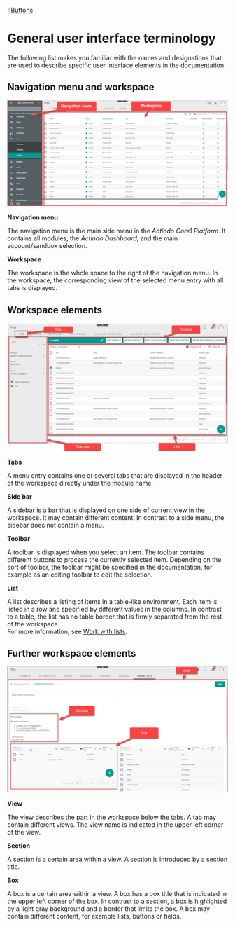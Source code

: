 [!!Buttons](../UserInterface/04_Buttons.md)

# General user interface terminology

The following list makes you familiar with the names and designations that are used to describe specific user interface elements in the documentation.



## Navigation menu and workspace

![Navigation menu and workspace](../../Assets/Screenshots/Core1Platform/UsingDocumentation/NavigationWorkspace.png "[Navigation menu and workspace]")

**Navigation menu**

The navigation menu is the main side menu in the *Actindo Core1 Platform*. It contains all modules, the *Actindo Dashboard*, and the main account/sandbox selection.


**Workspace**

The workspace is the whole space to the right of the navigation menu. In the workspace, the corresponding view of the selected menu entry with all tabs is displayed. 



## Workspace elements

![Workspace elements](../../Assets/Screenshots/Core1Platform/UsingDocumentation/WorkspaceElements.png "[Workspace elements]")

**Tabs**   

A menu entry contains one or several tabs that are displayed in the header of the workspace directly under the module name. 

 **Side bar**   

A sidebar is a bar that is displayed on one side of current view in the workspace. It may contain different content. In contrast to a side menu, the sidebar does not contain a menu.

**Toolbar**   

A toolbar is displayed when you select an item. The toolbar contains different buttons to process the currently selected item. Depending on the sort of toolbar, the toolbar might be specified in the documentation, for example as an editing toolbar to edit the selection.

**List**   

A list describes a listing of items in a table-like environment. Each item is listed in a row and specified by different values in the columns. In contrast to a table, the list has no table border that is firmly separated from the rest of the workspace.   
For more information, see [Work with lists](../UsingCore1/04_WorkWithLists.md).



## Further workspace elements

![Further workspace elements](../../Assets/Screenshots/Core1Platform/UsingDocumentation/FurtherWorkspaceElements.png "[Further workspace elements]")

**View** 

The view describes the part in the workspace below the tabs. A tab may contain different views. The view name is indicated in the upper left corner of the view.

**Section**  

A section is a certain area within a view. A section is introduced by a section title.

**Box**   

A box is a certain area within a view. A box has a box title that is indicated in the upper left corner of the box. In contrast to a section, a box is highlighted by a light gray background and a border that limits the box. A box may contain different content, for example lists, buttons or fields.
